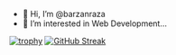 - 👋 Hi, I’m @barzanraza
- 👀 I’m interested in Web Development...

[![trophy](https://github-profile-trophy.vercel.app/?username=barzanraza&theme=gruvbox)](https://github.com/ryo-ma/github-profile-trophy)
[![GitHub Streak](https://github-readme-streak-stats.herokuapp.com/?user=barzanraza&theme=dark)](https://git.io/streak-stats)




<!---
barzanraza/barzanraza is a ✨ special ✨ repository because its `README.md` (this file) appears on your GitHub profile.
You can click the Preview link to take a look at your changes.
--->
